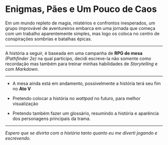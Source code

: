 # Enigmas, Pães e Um Pouco de Caos

Em um mundo repleto de magia, mistérios e confrontos inesperados, um grupo improvável de aventureiros embarca em uma jornada que começa com um trabalho aparentemente simples, mas logo os coloca no centro de conspirações sombrias e batalhas épicas.

---

A história a seguir, é baseada em uma campanha de **RPG de mesa** *(Pathfinder 2e)* na qual participo, decidi escreve-la não somente como recordação mas também para treinar minhas habilidades de *Storytelling* e com *Markdown*.

---

* A mesa ainda está em andamento, possivelmente a história terá seu fim no **Ato V**

* Pretendo colocar a história no *wattpad* no futuro, para melhor visualização

* Pretendo também fazer um glossário, resumindo a história e aparência dos personagens principais da trama.

---

*Espero que se divirta com a história tanto quanto eu me diverti jogando e escrevendo.*
